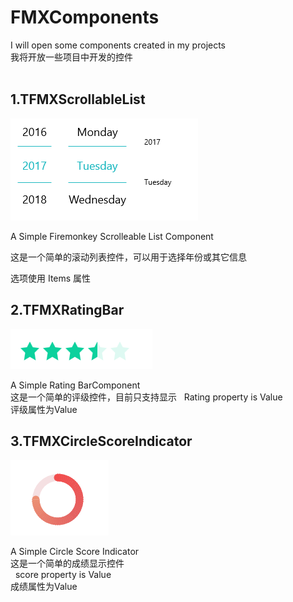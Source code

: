 # FMXComponents

I will open some components created in my projects  
我将开放一些项目中开发的控件  
 
## 1.TFMXScrollableList

![TFMXScrollYears](SnapShots/FMXScrollableList.png)  

A Simple Firemonkey Scrolleable List Component  

这是一个简单的滚动列表控件，可以用于选择年份或其它信息  
  
选项使用 Items 属性  


## 2.TFMXRatingBar  

![TFMXRatingBar](SnapShots/FMXRatingBar.png)

A Simple Rating BarComponent  
这是一个简单的评级控件，目前只支持显示 
 
Rating property is Value  
评级属性为Value  

## 3.TFMXCircleScoreIndicator

![TFMXCircleScoreIndicator](SnapShots/FMXCircleScoreIndicator.png)  

A Simple Circle Score Indicator  
这是一个简单的成绩显示控件  
   
score property is Value  
成绩属性为Value  
